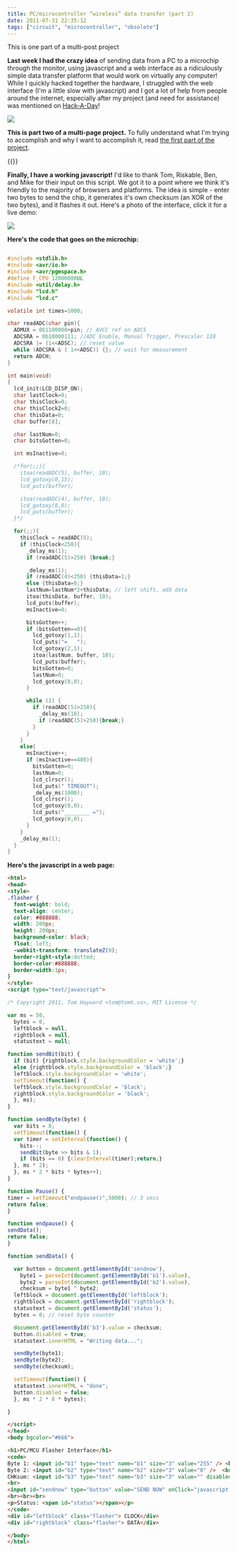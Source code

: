 ```yaml
---
title: PC/microcontroller “wireless” data transfer (part 2)
date: 2011-07-31 22:35:12
tags: ["circuit", "microcontroller", "obsolete"]
---
```




This is one part of a multi-post project

__Last week I had the crazy idea__ of sending data from a PC to a microchip through the monitor, using javascript and a web interface as a ridiculously simple data transfer platform that would work on virtually any computer! While I quickly hacked together the hardware, I struggled with the web interface (I'm a little slow with javascript) and I got a lot of help from people around the internet, especially after my project (and need for assistance) was mentioned on [Hack-A-Day](http://hackaday.com/2011/07/28/microcontroller-communications-using-flashing-lights/)!


<div class="text-center img-border">

![](https://swharden.com/static/2011/07/31/DSCN1657.jpg)

</div>

__This is part two of a multi-page project.__ To fully understand what I'm trying to accomplish and why I want to accomplish it, read [the first part of the project](https://swharden.com/blog/2011-07-26-pcmicrocontroller-wireless-data-transfer/).

{{<youtube wMHR3j4EDQ4>}}

__Finally, I have a working javascript!__ I'd like to thank Tom, Riskable, Ben, and Mike for their input on this script. We got it to a point where we think it's friendly to the majority of browsers and platforms. The idea is simple - enter two bytes to send the chip, it generates it's own checksum (an XOR of the two bytes), and it flashes it out. Here's a photo of the interface, click it for a live demo:


<div class="text-center img-border">

![](https://swharden.com/static/2011/07/31/flasher_interface.jpg)

</div>

<strong>Here's the code that goes on the microchip:</strong>

```c

#include <stdlib.h>
#include <avr/io.h>
#include <avr/pgmspace.h>
#define F_CPU 12000000UL
#include <util/delay.h>
#include "lcd.h"
#include "lcd.c"

volatile int times=1000;

char readADC(char pin){
  ADMUX = 0b1100000+pin; // AVCC ref on ADC5
  ADCSRA = 0b10000111; //ADC Enable, Manual Trigger, Prescaler 128
  ADCSRA |= (1<<ADSC); // reset value
  while (ADCSRA & ( 1<<ADSC)) {}; // wait for measurement
  return ADCH;
}

int main(void)
{
  lcd_init(LCD_DISP_ON);
  char lastClock=0;
  char thisClock=0;
  char thisClock2=0;
  char thisData=0;
  char buffer[8];

  char lastNum=0;
  char bitsGotten=0;

  int msInactive=0;

  /*for(;;){
    itoa(readADC(5), buffer, 10);
    lcd_gotoxy(0,15);
    lcd_puts(buffer);

    itoa(readADC(4), buffer, 10);
    lcd_gotoxy(8,0);
    lcd_puts(buffer);
  }*/

  for(;;){
    thisClock = readADC(5);
    if (thisClock<250){
      _delay_ms(1);
      if (readADC(5)>250) {break;}

      _delay_ms(1);
      if (readADC(4)<250) {thisData=1;}
      else {thisData=0;}
      lastNum=lastNum*2+thisData; // left shift, add data
      itoa(thisData, buffer, 10);
      lcd_puts(buffer);
      msInactive=0;

      bitsGotten++;
      if (bitsGotten==8){
        lcd_gotoxy(1,1);
        lcd_puts("=   ");
        lcd_gotoxy(2,1);
        itoa(lastNum, buffer, 10);
        lcd_puts(buffer);
        bitsGotten=0;
        lastNum=0;
        lcd_gotoxy(0,0);
      }

      while (1) {
        if (readADC(5)>250){
          _delay_ms(10);
          if (readADC(5)>250){break;}
        }
      }
    }
    else{
      msInactive++;
      if (msInactive==400){
        bitsGotten=0;
        lastNum=0;
        lcd_clrscr();
        lcd_puts(" TIMEOUT");
        _delay_ms(1000);
        lcd_clrscr();
        lcd_gotoxy(0,0);
        lcd_puts("________ =");
        lcd_gotoxy(0,0);
      }
    }
    _delay_ms(1);
  }
}
```

<strong>Here's the javascript in a web page:</strong>

```html
<html>
<head>
<style>
.flasher {
  font-weight: bold;
  text-align: center;
  color: #888888;
  width: 200px;
  height: 200px;
  background-color: black;
  float: left;
  -webkit-transform: translateZ(0);
  border-right-style:dotted;
  border-color:#888888;
  border-width:1px;
}
</style>
<script type="text/javascript">

/* Copyright 2011, Tom Hayward <tom@tomh.us>, MIT License */

var ms = 50,
  bytes = 0,
  leftblock = null,
  rightblock = null,
  statustext = null;

function sendBit(bit) {
  if (bit) {rightblock.style.backgroundColor = 'white';}
  else {rightblock.style.backgroundColor = 'black';}
  leftblock.style.backgroundColor = 'white';
  setTimeout(function() {
  leftblock.style.backgroundColor = 'black';
  rightblock.style.backgroundColor = 'black';
  }, ms);
}

function sendByte(byte) {
  var bits = 8;
  setTimeout(function() {
  var timer = setInterval(function() {
    bits--;
    sendBit(byte >> bits & 1);
    if (bits == 0) {clearInterval(timer);return;}
  }, ms * 2);
  }, ms * 2 * bits * bytes++);
}

function Pause() {
timer = setTimeout("endpause()",5000); // 3 secs
return false;
}

function endpause() {
sendData();
return false;
}

function sendData() {

  var button = document.getElementById('sendnow'),
    byte1 = parseInt(document.getElementById('b1').value),
    byte2 = parseInt(document.getElementById('b2').value),
    checksum = byte1 ^ byte2;
  leftblock = document.getElementById('leftblock');
  rightblock = document.getElementById('rightblock');
  statustext = document.getElementById('status');
  bytes = 0; // reset byte counter

  document.getElementById('b3').value = checksum;
  button.disabled = true;
  statustext.innerHTML = "Writing data...";

  sendByte(byte1);
  sendByte(byte2);
  sendByte(checksum);

  setTimeout(function() {
  statustext.innerHTML = "done";
  button.disabled = false;
  }, ms * 2 * 8 * bytes);

}

</script>
</head>
<body bgcolor="#666">

<h1>PC/MCU Flasher Interface</h1>
<code>
Byte 1: <input id="b1" type="text" name="b1" size="3" value="255" /> <br>
Byte 2: <input id="b2" type="text" name="b2" size="3" value="0" />  <br>
CHKsum: <input id="b3" type="text" name="b3" size="3" value="" disabled="disabled" />  <br>
<br>
<input id="sendnow" type="button" value="SEND NOW" onClick="javascript:Pause();" />
<br><br><br>
<p>Status: <span id="status"></span></p>
</code>
<div id="leftblock" class="flasher"> CLOCK</div>
<div id="rightblock" class="flasher"> DATA</div>

</body>
</html>
```